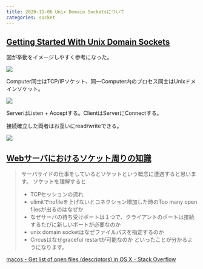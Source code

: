 ```yaml
---
title: 2020-11-06 Unix Domain Socketsについて
categories: socket
---
```


## [Getting Started With Unix Domain Sockets](https://medium.com/swlh/getting-started-with-unix-domain-sockets-4472c0db4eb1)

図が挙動をイメージしやすく参考になった。

![](https://miro.medium.com/max/2000/1*3Ny5SBf14TwhpRR5vOqF2A.png)

Computer同士はTCP/IPソケット、同一Computer内のプロセス同士はUnixドメインソケット。

![](https://miro.medium.com/max/1400/1*ekw1o4xE_7ew9kYh6tVkCA.png)

ServerはListen + Acceptする。ClientはServerにConnectする。

接続確立した両者はお互いにread/writeできる。

![](https://miro.medium.com/max/1400/1*wKeN12uTZiYT1LVwvr5xmg.png)

## [Webサーバにおけるソケット周りの知識](https://christina04.hatenablog.com/entry/socket-base)

> サーバサイドの仕事をしているとソケットという概念に遭遇すると思います。
> ソケットを理解すると
>
> - TCPセッションの流れ
> - ulimitでnofileを上げないとコネクション増加した時のToo many open filesが出るのはなぜか
> - なぜサーバの待ち受けポートは１つで、クライアントのポートは接続するたびに新しいポートが必要なのか
> - unix domain socketはなぜファイルパスを指定するのか
> - Circusはなぜgraceful restartが可能なのか
> といったことが分かるようになります。


[macos - Get list of open files (descriptors) in OS X - Stack Overflow](https://stackoverflow.com/questions/20974438/get-list-of-open-files-descriptors-in-os-x)
